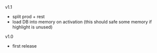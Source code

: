 v1.1
- split prod + rest
- load DB into memory on activation
  (this should safe some memory if highlight is unused)

v1.0
- first release